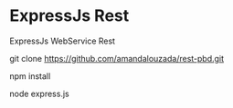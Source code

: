# ExpressJs Rest
ExpressJs WebService Rest

git clone https://github.com/amandalouzada/rest-pbd.git

npm install

node express.js
